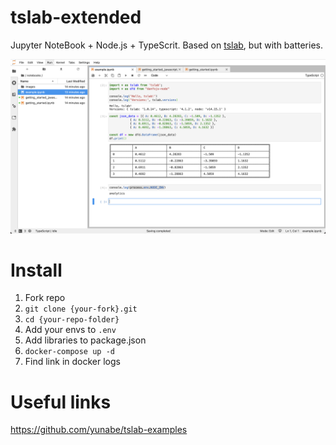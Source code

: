 # tslab-extended

Jupyter NoteBook + Node.js + TypeScrit. Based on [tslab](https://github.com/yunabe/tslab), but with batteries.

![preview](./public/screeenshot.png)

# Install

1. Fork repo
1. `git clone {your-fork}.git`
1. `cd {your-repo-folder}`
1. Add your envs to `.env`
1. Add libraries to package.json
1. `docker-compose up -d`
1. Find link in docker logs

# Useful links

https://github.com/yunabe/tslab-examples
